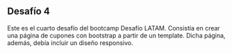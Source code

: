 ## Desafío 4
Este es el cuarto desafío del bootcamp Desafío LATAM. Consistía en crear una página de cupones con bootstrap a partir de un template. Dicha página, además, debía incluir un diseño responsivo.
